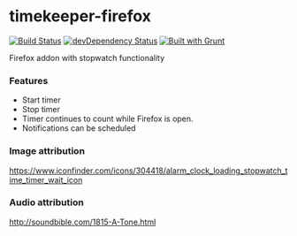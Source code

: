 timekeeper-firefox
==================

[![Build Status](https://travis-ci.org/bobbyrne01/timekeeper-firefox.svg?branch=master)](https://travis-ci.org/bobbyrne01/timekeeper-firefox)
[![devDependency Status](https://david-dm.org/bobbyrne01/timekeeper-firefox/dev-status.svg)](https://david-dm.org/bobbyrne01/timekeeper-firefox#info=devDependencies)
[![Built with Grunt](https://cdn.gruntjs.com/builtwith.png)](http://gruntjs.com/)

Firefox addon with stopwatch functionality

### Features

* Start timer
* Stop timer
* Timer continues to count while Firefox is open.
* Notifications can be scheduled

### Image attribution

https://www.iconfinder.com/icons/304418/alarm_clock_loading_stopwatch_time_timer_wait_icon

### Audio attribution

http://soundbible.com/1815-A-Tone.html